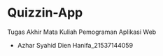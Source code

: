 # Quizzin-App
Tugas Akhir Mata Kuliah Pemograman Aplikasi Web
- Azhar Syahid Dien Hanifa_21537144059
